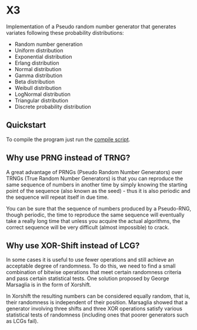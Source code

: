# X3

Implementation of a Pseudo random number generator that generates variates following these probability distributions:
- Random number generation
- Uniform distribution
- Exponential distribution
- Erlang distribution
- Normal distribution
- Gamma distribution
- Beta distribution
- Weibull distribution
- LogNormal distribution
- Triangular distribution
- Discrete probability distribution

## Quickstart
To compile the program just run the [compile script](compile.sh).



## Why use PRNG instead of TRNG?

A great advantage of PRNGs (Pseudo Random Number Generators) over TRNGs (True Random Number Generators) is that you can reproduce the same sequence of numbers in another time by simply knowing the starting point of the sequence (also known as the seed) - thus it is also periodic and the sequence will repeat itself in due time. 

You can be sure that the sequence of numbers produced by a Pseudo-RNG, though periodic, the time to reproduce the same sequence will eventually take a really long time that unless you acquire the actual algorithms, the correct sequence will be very difficult (almost impossible) to crack.

## Why use XOR-Shift instead of LCG?

In some cases it is useful to use fewer operations and still achieve an acceptable degree of randomness. To do this, we need to find a small combination of bitwise operations that meet certain randomness criteria and pass certain statistical tests. One solution proposed by George Marsaglia is in the form of Xorshift. 

In Xorshift the resulting numbers can be considered equally random, that is, their randomness is independent of their position. Marsaglia showed that a generator involving three shifts and three XOR operations satisfy various statistical tests of randomness (including ones that poorer generators such as LCGs fail).
